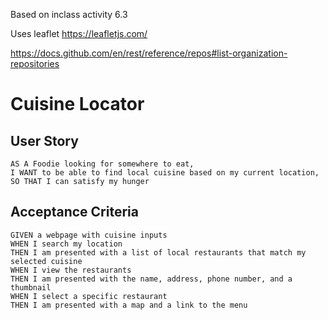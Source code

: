 Based on inclass activity 6.3

Uses leaflet https://leafletjs.com/

https://docs.github.com/en/rest/reference/repos#list-organization-repositories

# Cuisine Locator

## User Story

```
AS A Foodie looking for somewhere to eat, 
I WANT to be able to find local cuisine based on my current location,
SO THAT I can satisfy my hunger
```

## Acceptance Criteria

```
GIVEN a webpage with cuisine inputs
WHEN I search my location
THEN I am presented with a list of local restaurants that match my selected cuisine
WHEN I view the restaurants
THEN I am presented with the name, address, phone number, and a thumbnail
WHEN I select a specific restaurant
THEN I am presented with a map and a link to the menu